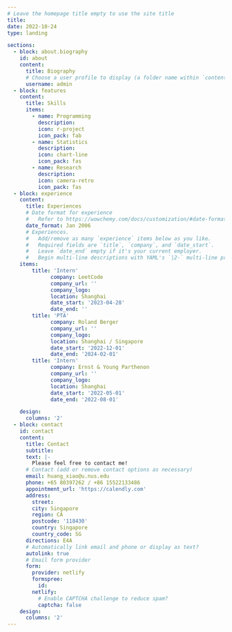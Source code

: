 ```yaml
---
# Leave the homepage title empty to use the site title
title:
date: 2022-10-24
type: landing

sections:
  - block: about.biography
    id: about
    content:
      title: Biography
      # Choose a user profile to display (a folder name within `content/authors/`)
      username: admin
  - block: features
    content:
      title: Skills
      items:
        - name: Programming
          description: 
          icon: r-project
          icon_pack: fab
        - name: Statistics
          description: 
          icon: chart-line
          icon_pack: fas
        - name: Research
          description: 
          icon: camera-retro
          icon_pack: fas
  - block: experience
    content:
      title: Experiences
      # Date format for experience
      #   Refer to https://wowchemy.com/docs/customization/#date-format
      date_format: Jan 2006
      # Experiences.
      #   Add/remove as many `experience` items below as you like.
      #   Required fields are `title`, `company`, and `date_start`.
      #   Leave `date_end` empty if it's your current employer.
      #   Begin multi-line descriptions with YAML's `|2-` multi-line prefix.
    items:
        title: 'Intern' 
              company: LeetCode
              company_url: ''
              company_logo: 
              location: Shanghai
              date_start: '2023-04-28'
              date_end: ''
        title: 'PTA' 
              company: Roland Berger
              company_url: ''
              company_logo: 
              location: Shanghai / Singapore
              date_start: '2022-12-01'
              date_end: '2024-02-01'
        title: 'Intern' 
              company: Ernst & Young Parthenon
              company_url: ''
              company_logo: 
              location: Shanghai
              date_start: '2022-05-01'
              date_end: '2022-08-01'

    design:
      columns: '2'
  - block: contact
    id: contact
    content:
      title: Contact
      subtitle:
      text: |-
        Please feel free to contact me!
      # Contact (add or remove contact options as necessary)
      email: huang_xiao@u.nus.edu
      phone: +65 80397262 / +86 15522133486
      appointment_url: 'https://calendly.com'
      address:
        street: 
        city: Singapore
        region: CA
        postcode: '118430'
        country: Singapore
        country_code: SG
      directions: E4A
      # Automatically link email and phone or display as text?
      autolink: true
      # Email form provider
      form:
        provider: netlify
        formspree:
          id:
        netlify:
          # Enable CAPTCHA challenge to reduce spam?
          captcha: false
    design:
      columns: '2'
---
```

